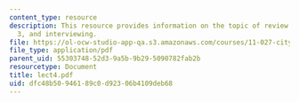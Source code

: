 ```yaml
---
content_type: resource
description: This resource provides information on the topic of review of assignment
  3, and interviewing.
file: https://ol-ocw-studio-app-qa.s3.amazonaws.com/courses/11-027-city-to-city-comparing-researching-and-writing-about-cities-spring-2006/dfc48b50946189c0d92306b4109deb68_lect4.pdf
file_type: application/pdf
parent_uid: 55303748-52d3-9a5b-9b29-5090782fab2b
resourcetype: Document
title: lect4.pdf
uid: dfc48b50-9461-89c0-d923-06b4109deb68
---
```

